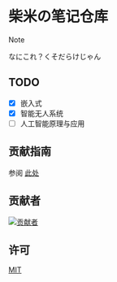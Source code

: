 # 柴米の笔记仓库

> [!NOTE]
> なにこれ？くそだらけじゃん

## TODO

- [x] 嵌入式
- [x] 智能无人系统
- [ ] 人工智能原理与应用

## 贡献指南

参阅 [此处](./CONTRIBUTING.md)

## 贡献者

[![贡献者](https://contrib.rocks/image?repo=chai-mi/note)](https://github.com/chai-mi/note/graphs/contributors)

## 许可

[MIT](./LICENSE)
